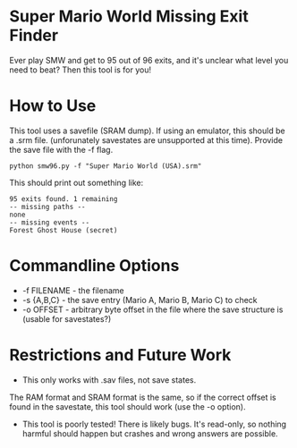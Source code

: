 # Super Mario World Missing Exit Finder
Ever play SMW and get to 95 out of 96 exits, and it's unclear what level 
you need to beat? Then this tool is for you!

# How to Use

This tool uses a savefile (SRAM dump). If using an emulator, this should be a .srm file. (unforunately savestates are unsupported at this time). Provide the save file with the -f flag.

`python smw96.py -f "Super Mario World (USA).srm"`

This should print out something like:

```
95 exits found. 1 remaining
-- missing paths --
none
-- missing events --
Forest Ghost House (secret)
```

# Commandline Options

* -f FILENAME - the filename
* -s {A,B,C} - the save entry (Mario A, Mario B, Mario C) to check
* -o OFFSET - arbitrary byte offset in the file where the save structure is (usable for savestates?)

# Restrictions and Future Work

* This only works with .sav files, not save states.

The RAM format and SRAM format is the same, so if the correct offset is found in the savestate,
this tool should work (use the -o option).

* This tool is poorly tested! There is likely bugs. It's read-only, so nothing harmful should happen but crashes and wrong answers are possible.